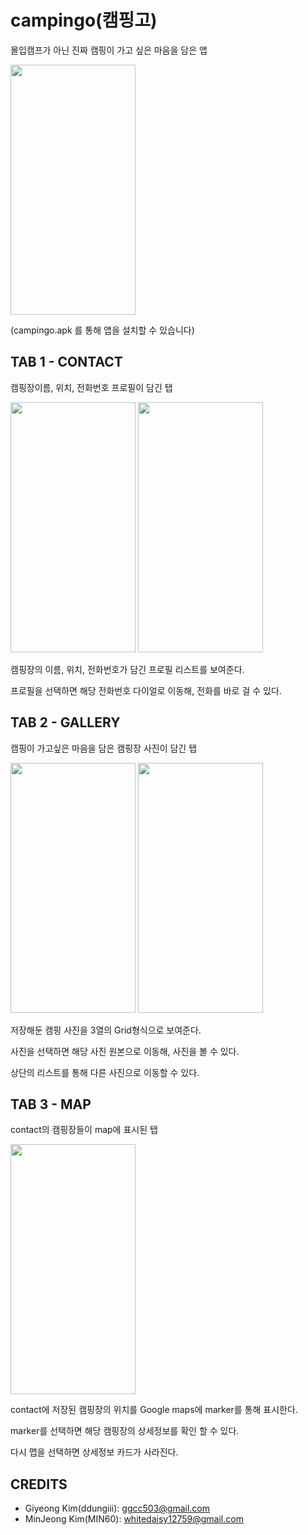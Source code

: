 # campingo(캠핑고)
몰입캠프가 아닌 진짜 캠핑이 가고 싶은 마음을 담은 앱

<img src = "https://user-images.githubusercontent.com/50014431/148011124-ad67320b-d282-41ca-8e37-c29d122cfa4c.gif" width="200" height="400"/>

(campingo.apk 를 통해 앱을 설치할 수 있습니다)

## TAB 1 - CONTACT
캠핑장이름, 위치, 전화번호 프로필이 담긴 탭

<img src = "https://user-images.githubusercontent.com/50014431/148011229-8d496e55-9bfc-4855-9c73-1a05463dd263.gif" width="200" height="400"/> <img src = "https://user-images.githubusercontent.com/50014431/148011276-03411505-c338-4c41-a8ae-7221607b3b2a.gif" width="200" height="400"/>

캠핑장의 이름, 위치, 전화번호가 담긴 프로필 리스트를 보여준다.

프로필을 선택하면 해당 전화번호 다이얼로 이동해, 전화를 바로 걸 수 있다.

## TAB 2 - GALLERY
캠핑이 가고싶은 마음을 담은 캠핑장 사진이 담긴 탭

<img src = "https://user-images.githubusercontent.com/50014431/148011281-63455a05-fda7-4e59-9e4b-bdc1a7266af3.gif" width="200" height="400"/> <img src = "https://user-images.githubusercontent.com/50014431/148011296-9e357ef2-9c63-418d-a654-b92e582894fe.gif" width="200" height="400"/>

저장해둔 캠핑 사진을 3열의 Grid형식으로 보여준다.

사진을 선택하면 해당 사진 원본으로 이동해, 사진을 볼 수 있다.

상단의 리스트를 통해 다른 사진으로 이동할 수 있다.

## TAB 3 - MAP
contact의 캠핑장들이 map에 표시된 탭

<img src = "https://user-images.githubusercontent.com/50014431/148011294-9e9c92dd-84b5-4427-9fac-59affd16b407.gif" width="200" height="400"/>

contact에 저장된 캠핑장의 위치를 Google maps에 marker를 통해 표시한다.

marker를 선택하면 해당 캠핑장의 상세정보를 확인 할 수 있다.

다시 맵을 선택하면 상세정보 카드가 사라진다.

## CREDITS
+ Giyeong Kim(ddungiii): ggcc503@gmail.com
+ MinJeong Kim(MIN60): whitedaisy12759@gmail.com
